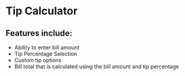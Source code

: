 # Tip Calculator
## Features include:
* Ability to enter bill amount
* Tip Percentage Selection
* Custom tip options
* Bill total that is calculated using the bill amount and tip percentage